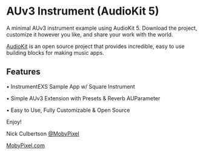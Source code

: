 # AUv3 Instrument (AudioKit 5)

A minimal AUv3 instrument example using AudioKit 5. Download the project, customize it however you like, and share your work with the world.

[AudioKit](https://github.com/AudioKit) is an open source project that provides incredible, easy to use building blocks for making music apps.

## Features

• InstrumentEXS Sample App w/ Square Instrument

• Simple AUv3 Extension with Presets & Reverb AUParameter

• Easy to Use, Fully Customizable & Open Source

Enjoy!

Nick Culbertson [@MobyPixel](https://twitter.com/MobyPixel)

[MobyPixel.com](http://www.mobypixel.com)

